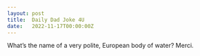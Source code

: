 ```yaml
---
layout: post
title:  Daily Dad Joke 4U
date:   2022-11-17T00:00:00Z
---
```

What’s the name of a very polite, European body of water? Merci.

